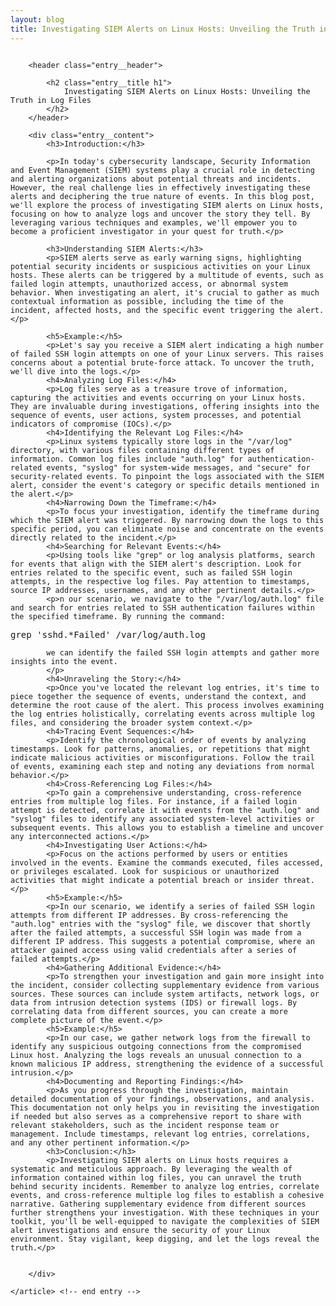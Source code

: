 ```yaml
---
layout: blog
title: Investigating SIEM Alerts on Linux Hosts: Unveiling the Truth in Log Files
---
```



<div id="main" class="s-content__main large-8 column">
    <article class="entry">

        <header class="entry__header">

            <h2 class="entry__title h1">
                Investigating SIEM Alerts on Linux Hosts: Unveiling the Truth in Log Files
            </h2>        
        </header>
        
        <div class="entry__content">
            <h3>Introduction:</h3>

            <p>In today's cybersecurity landscape, Security Information and Event Management (SIEM) systems play a crucial role in detecting and alerting organizations about potential threats and incidents. However, the real challenge lies in effectively investigating these alerts and deciphering the true nature of events. In this blog post, we'll explore the process of investigating SIEM alerts on Linux hosts, focusing on how to analyze logs and uncover the story they tell. By leveraging various techniques and examples, we'll empower you to become a proficient investigator in your quest for truth.</p>

            <h3>Understanding SIEM Alerts:</h3>
            <p>SIEM alerts serve as early warning signs, highlighting potential security incidents or suspicious activities on your Linux hosts. These alerts can be triggered by a multitude of events, such as failed login attempts, unauthorized access, or abnormal system behavior. When investigating an alert, it's crucial to gather as much contextual information as possible, including the time of the incident, affected hosts, and the specific event triggering the alert.</p>

            <h5>Example:</h5>
            <p>Let's say you receive a SIEM alert indicating a high number of failed SSH login attempts on one of your Linux servers. This raises concerns about a potential brute-force attack. To uncover the truth, we'll dive into the logs.</p>
            <h4>Analyzing Log Files:</h4>
            <p>Log files serve as a treasure trove of information, capturing the activities and events occurring on your Linux hosts. They are invaluable during investigations, offering insights into the sequence of events, user actions, system processes, and potential indicators of compromise (IOCs).</p>
            <h4>Identifying the Relevant Log Files:</h4>
            <p>Linux systems typically store logs in the "/var/log" directory, with various files containing different types of information. Common log files include "auth.log" for authentication-related events, "syslog" for system-wide messages, and "secure" for security-related events. To pinpoint the logs associated with the SIEM alert, consider the event's category or specific details mentioned in the alert.</p>
            <h4>Narrowing Down the Timeframe:</h4>
            <p>To focus your investigation, identify the timeframe during which the SIEM alert was triggered. By narrowing down the logs to this specific period, you can eliminate noise and concentrate on the events directly related to the incident.</p>
            <h4>Searching for Relevant Events:</h4>
            <p>Using tools like "grep" or log analysis platforms, search for events that align with the SIEM alert's description. Look for entries related to the specific event, such as failed SSH login attempts, in the respective log files. Pay attention to timestamps, source IP addresses, usernames, and any other pertinent details.</p>
            <p>n our scenario, we navigate to the "/var/log/auth.log" file and search for entries related to SSH authentication failures within the specified timeframe. By running the command:
<pre>
grep 'sshd.*Failed' /var/log/auth.log
</pre>
            we can identify the failed SSH login attempts and gather more insights into the event.
            </p>
            <h4>Unraveling the Story:</h4>
            <p>Once you've located the relevant log entries, it's time to piece together the sequence of events, understand the context, and determine the root cause of the alert. This process involves examining the log entries holistically, correlating events across multiple log files, and considering the broader system context.</p>
            <h4>Tracing Event Sequences:</h4>
            <p>Identify the chronological order of events by analyzing timestamps. Look for patterns, anomalies, or repetitions that might indicate malicious activities or misconfigurations. Follow the trail of events, examining each step and noting any deviations from normal behavior.</p>
            <h4>Cross-Referencing Log Files:</h4>
            <p>To gain a comprehensive understanding, cross-reference entries from multiple log files. For instance, if a failed login attempt is detected, correlate it with events from the "auth.log" and "syslog" files to identify any associated system-level activities or subsequent events. This allows you to establish a timeline and uncover any interconnected actions.</p>
            <h4>Investigating User Actions:</h4>
            <p>Focus on the actions performed by users or entities involved in the events. Examine the commands executed, files accessed, or privileges escalated. Look for suspicious or unauthorized activities that might indicate a potential breach or insider threat.</p>
            <h5>Example:</h5>
            <p>In our scenario, we identify a series of failed SSH login attempts from different IP addresses. By cross-referencing the "auth.log" entries with the "syslog" file, we discover that shortly after the failed attempts, a successful SSH login was made from a different IP address. This suggests a potential compromise, where an attacker gained access using valid credentials after a series of failed attempts.</p>
            <h4>Gathering Additional Evidence:</h4>
            <p>To strengthen your investigation and gain more insight into the incident, consider collecting supplementary evidence from various sources. These sources can include system artifacts, network logs, or data from intrusion detection systems (IDS) or firewall logs. By correlating data from different sources, you can create a more complete picture of the event.</p>
            <h5>Example:</h5>
            <p>In our case, we gather network logs from the firewall to identify any suspicious outgoing connections from the compromised Linux host. Analyzing the logs reveals an unusual connection to a known malicious IP address, strengthening the evidence of a successful intrusion.</p>
            <h4>Documenting and Reporting Findings:</h4>
            <p>As you progress through the investigation, maintain detailed documentation of your findings, observations, and analysis. This documentation not only helps you in revisiting the investigation if needed but also serves as a comprehensive report to share with relevant stakeholders, such as the incident response team or management. Include timestamps, relevant log entries, correlations, and any other pertinent information.</p>
            <h3>Conclusion:</h3>
            <p>Investigating SIEM alerts on Linux hosts requires a systematic and meticulous approach. By leveraging the wealth of information contained within log files, you can unravel the truth behind security incidents. Remember to analyze log entries, correlate events, and cross-reference multiple log files to establish a cohesive narrative. Gathering supplementary evidence from different sources further strengthens your investigation. With these techniques in your toolkit, you'll be well-equipped to navigate the complexities of SIEM alert investigations and ensure the security of your Linux environment. Stay vigilant, keep digging, and let the logs reveal the truth.</p>


        </div> 

    </article> <!-- end entry -->

</div> <!-- end main -->   

